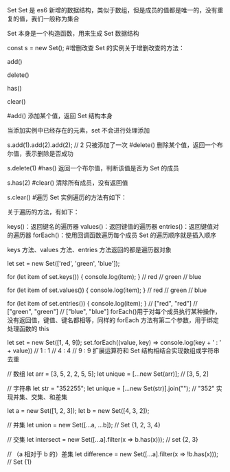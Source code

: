 Set
Set 是 es6 新增的数据结构，类似于数组，但是成员的值都是唯一的，没有重复的值，我们一般称为集合

Set 本身是一个构造函数，用来生成 Set 数据结构

const s = new Set(); #增删改查
Set 的实例关于增删改查的方法：

add()

delete()

has()

clear()

#add()
添加某个值，返回 Set 结构本身

当添加实例中已经存在的元素，set 不会进行处理添加

s.add(1).add(2).add(2); // 2 只被添加了一次
#delete()
删除某个值，返回一个布尔值，表示删除是否成功

s.delete(1)
#has()
返回一个布尔值，判断该值是否为 Set 的成员

s.has(2)
#clear()
清除所有成员，没有返回值

s.clear() #遍历
Set 实例遍历的方法有如下：

关于遍历的方法，有如下：

keys()：返回键名的遍历器
values()：返回键值的遍历器
entries()：返回键值对的遍历器
forEach()：使用回调函数遍历每个成员
Set 的遍历顺序就是插入顺序

keys 方法、values 方法、entries 方法返回的都是遍历器对象

let set = new Set(['red', 'green', 'blue']);

for (let item of set.keys()) {
console.log(item);
}
// red
// green
// blue

for (let item of set.values()) {
console.log(item);
}
// red
// green
// blue

for (let item of set.entries()) {
console.log(item);
}
// ["red", "red"]
// ["green", "green"]
// ["blue", "blue"]
forEach()用于对每个成员执行某种操作，没有返回值，键值、键名都相等，同样的 forEach 方法有第二个参数，用于绑定处理函数的 this

let set = new Set([1, 4, 9]);
set.forEach((value, key) => console.log(key + ' : ' + value))
// 1 : 1
// 4 : 4
// 9 : 9
扩展运算符和 Set 结构相结合实现数组或字符串去重

// 数组
let arr = [3, 5, 2, 2, 5, 5];
let unique = [...new Set(arr)]; // [3, 5, 2]

// 字符串
let str = "352255";
let unique = [...new Set(str)].join(""); // "352"
实现并集、交集、和差集

let a = new Set([1, 2, 3]);
let b = new Set([4, 3, 2]);

// 并集
let union = new Set([...a, ...b]);
// Set {1, 2, 3, 4}

// 交集
let intersect = new Set([...a].filter(x => b.has(x)));
// set {2, 3}

// （a 相对于 b 的）差集
let difference = new Set([...a].filter(x => !b.has(x)));
// Set {1}
